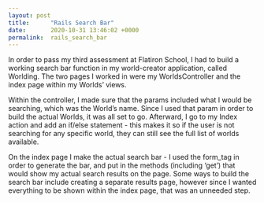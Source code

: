 ```yaml
---
layout: post
title:      "Rails Search Bar"
date:       2020-10-31 13:46:02 +0000
permalink:  rails_search_bar
---
```



In order to pass my third assessment at Flatiron School, I had to build a working search bar function in my world-creator application, called Worlding. The two pages I worked in were my WorldsController and the index page within my Worlds’ views. 

Within the controller, I made sure that the params included what I would be searching, which was the World’s name. Since I used that param in order to build the actual Worlds, it was all set to go. Afterward, I go to my Index action and add an if/else statement - this makes it so if the user is not searching for any specific world, they can still see the full list of worlds available. 

On the index page I make the actual search bar - I used the form_tag in order to generate the bar, and put in the methods (including ‘get’) that would show my actual search results on the page. Some ways to build the search bar include creating a separate results page, however since I wanted everything to be shown within the index page, that was an unneeded step. 

